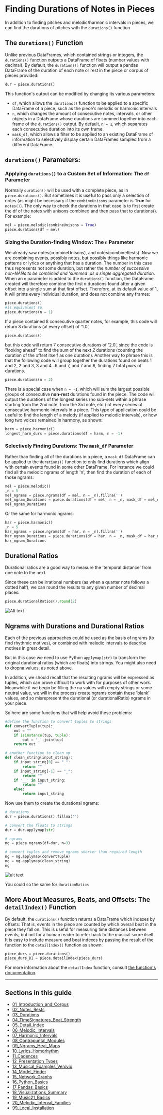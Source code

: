 # Finding Durations of Notes in Pieces

In addition to finding pitches and melodic/harmonic intervals in pieces, we can find the durations of pitches with the `durations()` function  

## The `durations()` Function  

Unlike previous DataFrames, which contained strings or integers, the `durations()` function outputs a DataFrame of floats (number values with decimal). By default, the `durations()` function will output a pandas DataFrame of the duration of each note or rest in the piece or corpus of pieces provided:  

```python
dur = piece.durations()
```


This function's output can be modified by changing its various parameters:  

* `df`, which allows the `durations()` function to be applied to a specific DataFrame of a piece, such as the piece's melodic or harmonic intervals
* `n`, which changes the amount of consecutive notes, intervals, or other objects in a DataFrame whose durations are summed together into each frame of the `durations()` output. By default, `n = 1`, which separates each consecutive duration into its own frame.
* `mask_df`, which allows a filter to be applied to an existing DataFrame of information to selectively display certain DataFrames sampled from a different DataFrame.

## `durations()` Parameters:  

### Applying `durations()` to a Custom Set of Information: The `df` Parameter  

Normally `duration()` will be used with a complete piece, as in `piece.durations()`. But sometimes it is useful to pass only a selection of notes (as might be necessary if the `combineUnisons` parameter is **True** for `notes()`).  The only way to check the durations in that case is to first create the df of the notes with unisons combined and then pass that to durations().  For example:

```python
mel = piece.melodic(combineUnisons = True)  
piece.durations(df = mel) 
```
### Sizing the Duration-finding Window: The `n` Parameter  

We already saw notes(combineUnisons), and notes(combineRests).  Now we are combining events, possibly notes, but possibly things like harmonic patterns or lyrics or anything that has a duration.  The number in this case thus represents not some duration, but rather the *number of successive non-NANs to be combined and 'summed' as a single aggregated duration*. When an `n` parameter is added to the `durations()` function, the DataFrame created will therefore combine the first *n* durations found after a given offset into a single sum at that first offset. Therefore, at its default value of 1, it will prints every individual duration, and does not combine any frames:  

```python
piece.durations()  
#is equivalent to
piece.durations(n = 1)  
```

If a piece contained 8 consecutive quarter notes, for example, this code will return 8 durations (at every offset) of '1.0',   

```python
piece.durations() 
```

but this code will return 7 consecutive durations of '2.0', since the code is "looking ahead" to find the sum of the next *2* durations (counting the duration of the offset itself as one duration). Another way to phrase this is that the following code will group together the durations found on beats 1 and 2, 2 and 3, 3 and 4...6 and 7, and 7 and 8, finding 7 total *pairs* of durations.  

```python
piece.durations(n = 2) 
``` 

There is a special case when `n = -1`, which will sum the largest possible groups of consecutive **non-rest** durations found in the piece. The code will output the durations of the longest series (no sub-sets within a phrase starting from the 2nd note, from the 3rd note, etc.) of every series of consecutive harmonic intervals in a piece. This type of application could be useful to find the length of a melody (if applied to melodic intervals), or how long two voices remained in harmony, as shown:  

```python
harm = piece.harmonic()  
longest_harm_durs = piece.durations(df = harm, n = -1)
```

### Selectively Finding Durations: The `mask_df` Parameter  

Rather than finding all of the durations in a piece, a `mask_df` DataFrame can be applied to the `durations()` function to only find durations which align with certain events found in some other DataFrame. For instance we could find all the melodic ngrams of length 'n', then find the duration of each of those ngrams: 


```python
mel = piece.melodic()
_n = 5
mel_ngrams = piece.ngrams(df = mel, n = _n).fillna('')
mel_ngram_Durations = piece.durations(df = mel, n = _n, mask_df = mel_ngrams).fillna('')
mel_ngram_Durations
```

Or the same for harmonic ngrams:

```python
har = piece.harmonic()
_n = 5
har_ngrams = piece.ngrams(df = har, n = _n).fillna('')
har_ngram_Durations = piece.durations(df = har, n = _n, mask_df = har_ngrams).fillna('')
har_ngram_Durations  
```

## Durational Ratios

Durational ratios are a good way to measure the 'temporal distance' from one note to the next.

Since these can be irrational numbers (as when a quarter note follows a dotted half), we can round the results to any given number of decimal places:

```python
piece.durationalRatios().round(2)
```

![Alt text](images/dur_rat.png)


## Ngrams with Durations and Durational Ratios

Each of the previous approaches could be used as the basis of ngrams (to find rhythmic motives), or combined with melodic intervals to describe motives in great detail.

But in this case we need to use Python `applymap(str)` to transform the original durational ratios (which are floats) into strings.  You might also need to dropna values, as noted above.

In addition, we should recall that the resulting ngrams will be expressed as tuples, which can prove difficult to work with for purposes of other work.  Meanwhile if we begin be filling the na values with empty strings or some neutral value, we will in the process create ngrams contain these 'blank' values, and so misrepresent the durational (or durationalRatio) ngrams in your piece.

So here are some functions that will help avoid these problems:

```python
#define the function to convert tuples to strings
def convertTuple(tup):
    out = ""
    if isinstance(tup, tuple):
        out = '_'.join(tup)
    return out  

# another function to clean up
def clean_string(input_string):
    if input_string[0] == "_":
        return ""
    if input_string[-1] == "_":
        return ""
    if '__' in input_string:
        return ""
    else:
        return input_string
```

Now use them to create the durational ngrams:

```python
# durations
dur = piece.durations().fillna('')

# convert the floats to strings
dur = dur.applymap(str)

# ngrams
ng = piece.ngrams(df=dur, n=3)

# convert tuples and remove ngrams shorter than required length
ng = ng.applymap(convertTuple)
ng = ng.applymap(clean_string)
ng
```

![alt text](images/dur_ngs.png)

You could so the same for `durationRatios`




## More About Measures, Beats, and Offsets: The `detailIndex()` Function  

By default, the `durations()` function returns a DataFrame which indexes by offsets: That is, events in the piece are counted by which overall beat in the piece they fall on. This is useful for measuring time distances between events, but not for a human reader to refer back to the musical score itself. It is easy to include measure and beat indexes by passing the result of the function to the `detailIndex()` function as shown:  

```python
piece_durs = piece.durations()  
piece_durs_DI = piece.detailIndex(piece_durs) 
 ```

For more information about the `detailIndex` function, consult [the function's documentation](09_DetailIndex.md).  

-----
## Sections in this guide

  * [01_Introduction_and_Corpus](/tutorial/01_Introduction_and_Corpus.md)
  * [02_Notes_Rests](/tutorial//02_Notes_Rests.md)
  * [03_Durations](/tutorial//03_Durations.md) 
  * [04_TimeSignatures_Beat_Strength](/tutorial//04_TimeSignatures_Beat_Strength.md)
  * [05_Detail_Index](/tutorial//05_Detail_Index.md)
  * [06_Melodic_Intervals](/tutorial//06_Melodic_Intervals.md)
  * [07_Harmonic_Intervals](/tutorial//07_Harmonic_Intervals.md)
  * [08_Contrapuntal_Modules](/tutorial//08_Contrapuntal_Modules.md)
  * [09_Ngrams_Heat_Maps](/tutorial//09_Ngrams_Heat_Maps.md)
  * [10_Lyrics_Homorhythm](/tutorial//10_Lyrics_Homorhythm.md)
  * [11_Cadences](/tutorial//11_Cadences.md)
  * [12_Presentation_Types](/tutorial//12_Presentation_Types.md)
  * [13_Musical_Examples_Verovio](/tutorial//13_Musical_Examples_Verovio.md)
  * [14_Model_Finder](/tutorial//14_Model_Finder.md)
  * [15_Network_Graphs](/tutorial//15_Network_Graphs.md)
  * [16_Python_Basics](/tutorial//16_Python_Basics.md)
  * [17_Pandas_Basics](/tutorial//17_Pandas_Basics.md)
  * [18_Visualizations_Summary](/tutorial//18_Visualizations_Summary.md)
  * [19_Music21_Basics](/tutorial//18_Music21_Basics.md)
  * [20_Melodic_Interval_Families](/tutorial//20_Melodic_Interval_Families.md)
  * [99_Local_Installation](/tutorial//99_Local_Installation.md)